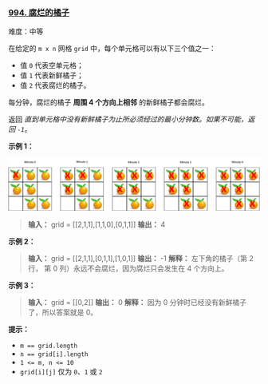 ### [994\. 腐烂的橘子](https://leetcode.cn/problems/rotting-oranges/)

难度：中等

在给定的 `m x n` 网格 `grid` 中，每个单元格可以有以下三个值之一：

- 值 `0` 代表空单元格；
- 值 `1` 代表新鲜橘子；
- 值 `2` 代表腐烂的橘子。

每分钟，腐烂的橘子 **周围 4 个方向上相邻** 的新鲜橘子都会腐烂。

返回 _直到单元格中没有新鲜橘子为止所必须经过的最小分钟数。如果不可能，返回 `-1`_。

**示例 1：**

![](./assets/img/Question0994.png)

> **输入：** grid = \[[2,1,1],[1,1,0],[0,1,1]]
> **输出：** 4

**示例 2：**

> **输入：** grid = \[[2,1,1],[0,1,1],[1,0,1]]
> **输出：** -1
> **解释：** 左下角的橘子（第 2 行， 第 0 列）永远不会腐烂，因为腐烂只会发生在 4 个方向上。

**示例 3：**

> **输入：** grid = \[[0,2]]
> **输出：** 0
> **解释：** 因为 0 分钟时已经没有新鲜橘子了，所以答案就是 0。

**提示：**

- `m == grid.length`
- `n == grid[i].length`
- `1 <= m, n <= 10`
- `grid[i][j]` 仅为 `0`、`1` 或 `2`

